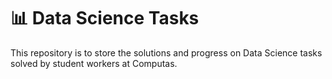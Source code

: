 # :bar_chart: Data Science Tasks

This repository is to store the solutions and progress on Data Science tasks solved by student workers at Computas.  


